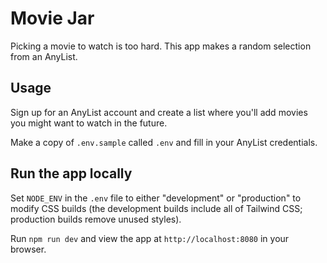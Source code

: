 # Movie Jar

Picking a movie to watch is too hard. This app makes a random selection from an AnyList.

## Usage

Sign up for an AnyList account and create a list where you'll add movies you might want to watch in the future.

Make a copy of `.env.sample` called `.env` and fill in your AnyList credentials.

## Run the app locally

Set `NODE_ENV` in the `.env` file to either "development" or "production" to modify CSS builds (the development builds include all of Tailwind CSS; production builds remove unused styles).

Run `npm run dev` and view the app at `http://localhost:8080` in your browser.
